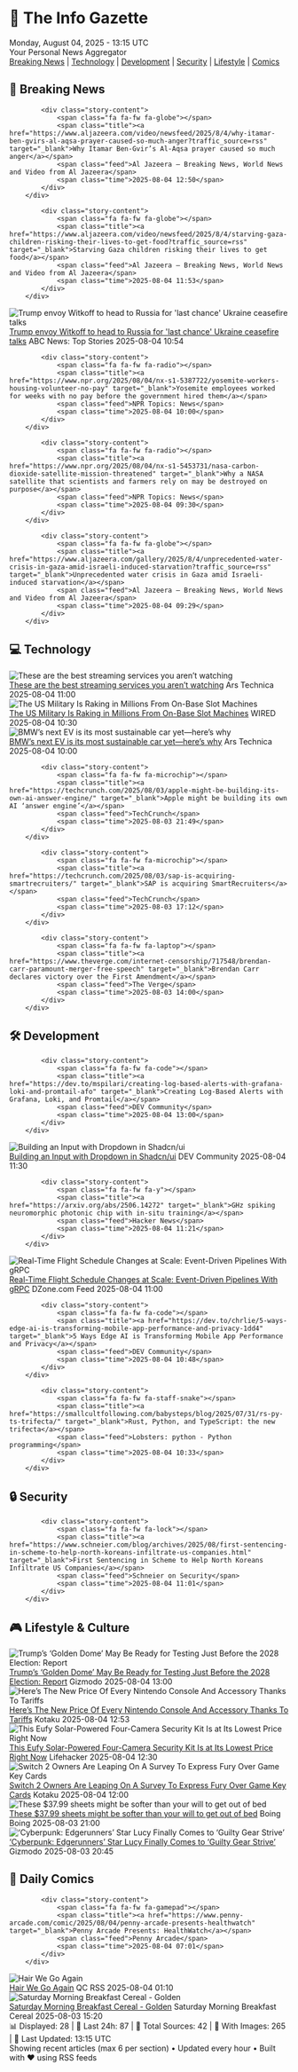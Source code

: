<!-- Processing 54 RSS feeds at 2025-08-04 13:15:07 UTC -->
<!-- Processing: Penny Arcade -->
<!-- Processing: Poorly Drawn Lines -->
<!-- Processing: Garfield -->
<!-- Processing: Girl Genius -->
<!-- Processing: BBC World News -->
<!-- Processing: BBC Breaking News -->
<!-- Processing: Al Jazeera Breaking News -->
<!-- Processing: Associated Press Breaking -->
<!-- Processing: ABC News Breaking -->
<!-- Processing: NBC News Breaking -->
<!-- Processing: Guardian World News -->
<!-- Processing: Ars Technica -->
<!-- Processing: Lobsters Python -->
<!-- Processing: Hacker News -->
<!-- Processing: Dev.to -->
<!-- Processing: DistroWatch -->
<!-- Processing: Linux.com -->
<!-- Processing: Red Hat Blog -->
<!-- Processing: Ubuntu Blog -->
<!-- Processing: GitHub Blog -->
<!-- Processing: GitLab Blog -->
<!-- Processing: InfoQ -->
<!-- Processing: Martin Fowler -->
<!-- Processing: The Pragmatic Engineer -->
<!-- Processing: Lifehacker -->
<!-- Processing: Gizmodo -->
<!-- Processing: Kotaku -->
<!-- Processing: Krebs on Security -->
<!-- Generated 9 new posts out of 28 feeds processed -->
<div class="newspaper-header">
    <h1 class="newspaper-title">📰 The Info Gazette</h1>
    <div class="newspaper-date">Monday, August 04, 2025 - 13:15 UTC</div>
    <div class="newspaper-subtitle">Your Personal News Aggregator</div>
</div>

<div class="newspaper-nav">
    <a href="#breaking">Breaking News</a> |
    <a href="#tech">Technology</a> |
    <a href="#dev">Development</a> |
    <a href="#security">Security</a> |
    <a href="#lifestyle">Lifestyle</a> |
    <a href="#webcomics">Comics</a>
</div>

<div class="news-section breaking-news" id="breaking">
<h2 class="section-header">🚨 Breaking News</h2>
<div class="stories-container">
<div class="story">
            
            <div class="story-content">
                <span class="fa fa-fw fa-globe"></span>
                <span class="title"><a href="https://www.aljazeera.com/video/newsfeed/2025/8/4/why-itamar-ben-gvirs-al-aqsa-prayer-caused-so-much-anger?traffic_source=rss" target="_blank">Why Itamar Ben-Gvir’s Al-Aqsa prayer caused so much anger</a></span>
                <span class="feed">Al Jazeera – Breaking News, World News and Video from Al Jazeera</span>
                <span class="time">2025-08-04 12:50</span>
            </div>
        </div>
<div class="story">
            
            <div class="story-content">
                <span class="fa fa-fw fa-globe"></span>
                <span class="title"><a href="https://www.aljazeera.com/video/newsfeed/2025/8/4/starving-gaza-children-risking-their-lives-to-get-food?traffic_source=rss" target="_blank">Starving Gaza children risking their lives to get food</a></span>
                <span class="feed">Al Jazeera – Breaking News, World News and Video from Al Jazeera</span>
                <span class="time">2025-08-04 11:53</span>
            </div>
        </div>
<div class="story">
            <img src="https://s.abcnews.com/images/International/Ukraine-poster-DB-250804_1754299658008_hpMain_4x3t_384.jpg" alt="Trump envoy Witkoff to head to Russia for &#x27;last chance&#x27; Ukraine ceasefire talks" class="story-image" loading="lazy" onerror="this.style.display='none'">
            <div class="story-content">
                <span class="fa fa-fw fa-tv"></span>
                <span class="title"><a href="https://abcnews.go.com/International/trump-envoy-witkoff-head-russia-chance-ukraine-talks/story?id=124336363" target="_blank">Trump envoy Witkoff to head to Russia for &#x27;last chance&#x27; Ukraine ceasefire talks</a></span>
                <span class="feed">ABC News: Top Stories</span>
                <span class="time">2025-08-04 10:54</span>
            </div>
        </div>
<div class="story">
            
            <div class="story-content">
                <span class="fa fa-fw fa-radio"></span>
                <span class="title"><a href="https://www.npr.org/2025/08/04/nx-s1-5387722/yosemite-workers-housing-volunteer-no-pay" target="_blank">Yosemite employees worked for weeks with no pay before the government hired them</a></span>
                <span class="feed">NPR Topics: News</span>
                <span class="time">2025-08-04 10:00</span>
            </div>
        </div>
<div class="story">
            
            <div class="story-content">
                <span class="fa fa-fw fa-radio"></span>
                <span class="title"><a href="https://www.npr.org/2025/08/04/nx-s1-5453731/nasa-carbon-dioxide-satellite-mission-threatened" target="_blank">Why a NASA satellite that scientists and farmers rely on may be destroyed on purpose</a></span>
                <span class="feed">NPR Topics: News</span>
                <span class="time">2025-08-04 09:30</span>
            </div>
        </div>
<div class="story">
            
            <div class="story-content">
                <span class="fa fa-fw fa-globe"></span>
                <span class="title"><a href="https://www.aljazeera.com/gallery/2025/8/4/unprecedented-water-crisis-in-gaza-amid-israeli-induced-starvation?traffic_source=rss" target="_blank">Unprecedented water crisis in Gaza amid Israeli-induced starvation</a></span>
                <span class="feed">Al Jazeera – Breaking News, World News and Video from Al Jazeera</span>
                <span class="time">2025-08-04 09:29</span>
            </div>
        </div>
</div>
</div>
<div class="news-section tech-news" id="tech">
<h2 class="section-header">💻 Technology</h2>
<div class="stories-container">
<div class="story">
            <img src="https://cdn.arstechnica.net/wp-content/uploads/2025/07/dnUEwCHBLDoErxmP6cHuz5.jpg-500x500-1752160747.jpg" alt="These are the best streaming services you aren’t watching" class="story-image" loading="lazy" onerror="this.style.display='none'">
            <div class="story-content">
                <span class="fa fa-fw fa-cog"></span>
                <span class="title"><a href="https://arstechnica.com/gadgets/2025/08/these-are-the-best-streaming-services-you-arent-watching/" target="_blank">These are the best streaming services you aren’t watching</a></span>
                <span class="feed">Ars Technica</span>
                <span class="time">2025-08-04 11:00</span>
            </div>
        </div>
<div class="story">
            <img src="https://media.wired.com/photos/687fb82a545a70a0717c763a/master/pass/072125-military-slot-machines.jpg" alt="The US Military Is Raking in Millions From On-Base Slot Machines" class="story-image" loading="lazy" onerror="this.style.display='none'">
            <div class="story-content">
                <span class="fa fa-fw fa-bolt"></span>
                <span class="title"><a href="https://www.wired.com/story/us-military-on-base-slot-machines-gambling-addiction/" target="_blank">The US Military Is Raking in Millions From On-Base Slot Machines</a></span>
                <span class="feed">WIRED</span>
                <span class="time">2025-08-04 10:30</span>
            </div>
        </div>
<div class="story">
            <img src="https://cdn.arstechnica.net/wp-content/uploads/2025/08/P90592675_highRes_employees-assembling-500x500.jpg" alt="BMW’s next EV is its most sustainable car yet—here’s why" class="story-image" loading="lazy" onerror="this.style.display='none'">
            <div class="story-content">
                <span class="fa fa-fw fa-cog"></span>
                <span class="title"><a href="https://arstechnica.com/cars/2025/08/how-bmw-slashed-the-carbon-footprint-of-its-next-ev-the-2026-ix3/" target="_blank">BMW’s next EV is its most sustainable car yet—here’s why</a></span>
                <span class="feed">Ars Technica</span>
                <span class="time">2025-08-04 10:00</span>
            </div>
        </div>
<div class="story">
            
            <div class="story-content">
                <span class="fa fa-fw fa-microchip"></span>
                <span class="title"><a href="https://techcrunch.com/2025/08/03/apple-might-be-building-its-own-ai-answer-engine/" target="_blank">Apple might be building its own AI ‘answer engine’</a></span>
                <span class="feed">TechCrunch</span>
                <span class="time">2025-08-03 21:49</span>
            </div>
        </div>
<div class="story">
            
            <div class="story-content">
                <span class="fa fa-fw fa-microchip"></span>
                <span class="title"><a href="https://techcrunch.com/2025/08/03/sap-is-acquiring-smartrecruiters/" target="_blank">SAP is acquiring SmartRecruiters</a></span>
                <span class="feed">TechCrunch</span>
                <span class="time">2025-08-03 17:12</span>
            </div>
        </div>
<div class="story">
            
            <div class="story-content">
                <span class="fa fa-fw fa-laptop"></span>
                <span class="title"><a href="https://www.theverge.com/internet-censorship/717548/brendan-carr-paramount-merger-free-speech" target="_blank">Brendan Carr declares victory over the First Amendment</a></span>
                <span class="feed">The Verge</span>
                <span class="time">2025-08-03 14:00</span>
            </div>
        </div>
</div>
</div>
<div class="news-section dev-news" id="dev">
<h2 class="section-header">🛠️ Development</h2>
<div class="stories-container">
<div class="story">
            
            <div class="story-content">
                <span class="fa fa-fw fa-code"></span>
                <span class="title"><a href="https://dev.to/mspilari/creating-log-based-alerts-with-grafana-loki-and-promtail-afo" target="_blank">Creating Log-Based Alerts with Grafana, Loki, and Promtail</a></span>
                <span class="feed">DEV Community</span>
                <span class="time">2025-08-04 13:00</span>
            </div>
        </div>
<div class="story">
            <img src="https://media2.dev.to/dynamic/image/width=800%2Cheight=%2Cfit=scale-down%2Cgravity=auto%2Cformat=auto/https%3A%2F%2Fdev-to-uploads.s3.amazonaws.com%2Fuploads%2Farticles%2Fz7r6nni8c5pvvn0nd86w.png" alt="Building an Input with Dropdown in Shadcn/ui" class="story-image" loading="lazy" onerror="this.style.display='none'">
            <div class="story-content">
                <span class="fa fa-fw fa-code"></span>
                <span class="title"><a href="https://dev.to/surajondev/building-an-input-with-dropdown-in-shadcnui-32jj" target="_blank">Building an Input with Dropdown in Shadcn/ui</a></span>
                <span class="feed">DEV Community</span>
                <span class="time">2025-08-04 11:30</span>
            </div>
        </div>
<div class="story">
            
            <div class="story-content">
                <span class="fa fa-fw fa-y"></span>
                <span class="title"><a href="https://arxiv.org/abs/2506.14272" target="_blank">GHz spiking neuromorphic photonic chip with in-situ training</a></span>
                <span class="feed">Hacker News</span>
                <span class="time">2025-08-04 11:21</span>
            </div>
        </div>
<div class="story">
            <img src="https://dz2cdn1.dzone.com/thumbnail?fid=18544020&w=600" alt="Real-Time Flight Schedule Changes at Scale: Event-Driven Pipelines With gRPC" class="story-image" loading="lazy" onerror="this.style.display='none'">
            <div class="story-content">
                <span class="fa fa-fw fa-newspaper"></span>
                <span class="title"><a href="https://dzone.com/articles/real-time-flight-schedule-updates-event-driven-grpc" target="_blank">Real-Time Flight Schedule Changes at Scale: Event-Driven Pipelines With gRPC</a></span>
                <span class="feed">DZone.com Feed</span>
                <span class="time">2025-08-04 11:00</span>
            </div>
        </div>
<div class="story">
            
            <div class="story-content">
                <span class="fa fa-fw fa-code"></span>
                <span class="title"><a href="https://dev.to/chrlie/5-ways-edge-ai-is-transforming-mobile-app-performance-and-privacy-1dd4" target="_blank">5 Ways Edge AI is Transforming Mobile App Performance and Privacy</a></span>
                <span class="feed">DEV Community</span>
                <span class="time">2025-08-04 10:48</span>
            </div>
        </div>
<div class="story">
            
            <div class="story-content">
                <span class="fa fa-fw fa-staff-snake"></span>
                <span class="title"><a href="https://smallcultfollowing.com/babysteps/blog/2025/07/31/rs-py-ts-trifecta/" target="_blank">Rust, Python, and TypeScript: the new trifecta</a></span>
                <span class="feed">Lobsters: python - Python programming</span>
                <span class="time">2025-08-04 10:33</span>
            </div>
        </div>
</div>
</div>
<div class="news-section security-news" id="security">
<h2 class="section-header">🔒 Security</h2>
<div class="stories-container">
<div class="story">
            
            <div class="story-content">
                <span class="fa fa-fw fa-lock"></span>
                <span class="title"><a href="https://www.schneier.com/blog/archives/2025/08/first-sentencing-in-scheme-to-help-north-koreans-infiltrate-us-companies.html" target="_blank">First Sentencing in Scheme to Help North Koreans Infiltrate US Companies</a></span>
                <span class="feed">Schneier on Security</span>
                <span class="time">2025-08-04 11:01</span>
            </div>
        </div>
</div>
</div>
<div class="news-section lifestyle-news" id="lifestyle">
<h2 class="section-header">🎮 Lifestyle & Culture</h2>
<div class="stories-container">
<div class="story">
            <img src="https://gizmodo.com/app/uploads/2025/07/GettyImages-2224746401.jpg" alt="Trump’s ‘Golden Dome’ May Be Ready for Testing Just Before the 2028 Election: Report" class="story-image" loading="lazy" onerror="this.style.display='none'">
            <div class="story-content">
                <span class="fa fa-fw fa-computer"></span>
                <span class="title"><a href="https://gizmodo.com/trumps-golden-dome-may-be-ready-for-testing-just-before-the-2028-election-report-2000638175" target="_blank">Trump’s ‘Golden Dome’ May Be Ready for Testing Just Before the 2028 Election: Report</a></span>
                <span class="feed">Gizmodo</span>
                <span class="time">2025-08-04 13:00</span>
            </div>
        </div>
<div class="story">
            <img src="https://kotaku.com/app/uploads/2025/06/81c79847fc856c696737fd4565c0cb9b.jpg" alt="Here’s The New Price Of Every Nintendo Console And Accessory Thanks To Tariffs" class="story-image" loading="lazy" onerror="this.style.display='none'">
            <div class="story-content">
                <span class="fa fa-fw fa-gamepad"></span>
                <span class="title"><a href="https://kotaku.com/nintendo-switch-2-prices-pro-controllers-tariffs-amiibo-2000614471" target="_blank">Here’s The New Price Of Every Nintendo Console And Accessory Thanks To Tariffs</a></span>
                <span class="feed">Kotaku</span>
                <span class="time">2025-08-04 12:53</span>
            </div>
        </div>
<div class="story">
            <img src="https://lifehacker.com/imagery/articles/01K1SQ65D19RWS2A4J8MPE7TQM/hero-image.png" alt="This Eufy Solar-Powered Four-Camera Security Kit Is at Its Lowest Price Right Now" class="story-image" loading="lazy" onerror="this.style.display='none'">
            <div class="story-content">
                <span class="fa fa-fw fa-life-ring"></span>
                <span class="title"><a href="https://lifehacker.com/tech/eufy-security-solo-cam-e30-deal?utm_medium=RSS" target="_blank">This Eufy Solar-Powered Four-Camera Security Kit Is at Its Lowest Price Right Now</a></span>
                <span class="feed">Lifehacker</span>
                <span class="time">2025-08-04 12:30</span>
            </div>
        </div>
<div class="story">
            <img src="https://kotaku.com/app/uploads/2025/08/cart.jpg" alt="Switch 2 Owners Are Leaping On A Survey To Express Fury Over Game Key Cards" class="story-image" loading="lazy" onerror="this.style.display='none'">
            <div class="story-content">
                <span class="fa fa-fw fa-gamepad"></span>
                <span class="title"><a href="https://kotaku.com/switch-2-nintendo-survey-game-key-carts-2000614465" target="_blank">Switch 2 Owners Are Leaping On A Survey To Express Fury Over Game Key Cards</a></span>
                <span class="feed">Kotaku</span>
                <span class="time">2025-08-04 12:00</span>
            </div>
        </div>
<div class="story">
            <img src="https://i0.wp.com/boingboing.net/wp-content/uploads/2025/07/Super-Soft-1800-Series-Bamboo-Blend-6-Piece-Sheet-Set.jpg?fit=1260%2C946&amp;quality=60&amp;ssl=1" alt="These $37.99 sheets might be softer than your will to get out of bed" class="story-image" loading="lazy" onerror="this.style.display='none'">
            <div class="story-content">
                <span class="fa fa-fw fa-arrow-right"></span>
                <span class="title"><a href="https://boingboing.net/2025/08/03/these-37-99-sheets-might-be-softer-than-your-will-to-get-out-of-bed.html" target="_blank">These $37.99 sheets might be softer than your will to get out of bed</a></span>
                <span class="feed">Boing Boing</span>
                <span class="time">2025-08-03 21:00</span>
            </div>
        </div>
<div class="story">
            <img src="https://gizmodo.com/app/uploads/2025/08/lucy-edgerunners-guiltygear.jpg" alt="‘Cyberpunk: Edgerunners’ Star Lucy Finally Comes to ‘Guilty Gear Strive’" class="story-image" loading="lazy" onerror="this.style.display='none'">
            <div class="story-content">
                <span class="fa fa-fw fa-computer"></span>
                <span class="title"><a href="https://gizmodo.com/cyberpunk-edgerunners-star-lucy-finally-comes-to-guilty-gear-strive-2000638361" target="_blank">‘Cyberpunk: Edgerunners’ Star Lucy Finally Comes to ‘Guilty Gear Strive’</a></span>
                <span class="feed">Gizmodo</span>
                <span class="time">2025-08-03 20:45</span>
            </div>
        </div>
</div>
</div>
<div class="news-section webcomics-section" id="webcomics">
<h2 class="section-header">🎨 Daily Comics</h2>
<div class="stories-container">
<div class="story">
            
            <div class="story-content">
                <span class="fa fa-fw fa-gamepad"></span>
                <span class="title"><a href="https://www.penny-arcade.com/comic/2025/08/04/penny-arcade-presents-healthwatch" target="_blank">Penny Arcade Presents: HealthWatch</a></span>
                <span class="feed">Penny Arcade</span>
                <span class="time">2025-08-04 07:01</span>
            </div>
        </div>
<div class="story">
            <img src="http://www.questionablecontent.net/comics/5627.png" alt="Hair We Go Again" class="story-image" loading="lazy" onerror="this.style.display='none'">
            <div class="story-content">
                <span class="fa fa-fw fa-music"></span>
                <span class="title"><a href="http://questionablecontent.net/view.php?comic=5627" target="_blank">Hair We Go Again</a></span>
                <span class="feed">QC RSS</span>
                <span class="time">2025-08-04 01:10</span>
            </div>
        </div>
<div class="story">
            <img src="https://www.smbc-comics.com/comics/1753766613-20250803.png" alt="Saturday Morning Breakfast Cereal - Golden" class="story-image" loading="lazy" onerror="this.style.display='none'">
            <div class="story-content">
                <span class="fa fa-fw fa-smile"></span>
                <span class="title"><a href="https://www.smbc-comics.com/comic/golden-3" target="_blank">Saturday Morning Breakfast Cereal - Golden</a></span>
                <span class="feed">Saturday Morning Breakfast Cereal</span>
                <span class="time">2025-08-03 15:20</span>
            </div>
        </div>
</div>
</div>

<div class="newspaper-footer">
    <div class="stats">
        📊 Displayed: 28 | 📅 Last 24h: 87 | 📡 Total Sources: 42 | 📸 With Images: 265 |
        🔄 Last Updated: 13:15 UTC
    </div>
    <div class="footer-note">
        Showing recent articles (max 6 per section) • Updated every hour • Built with ❤️ using RSS feeds
    </div>
</div>
